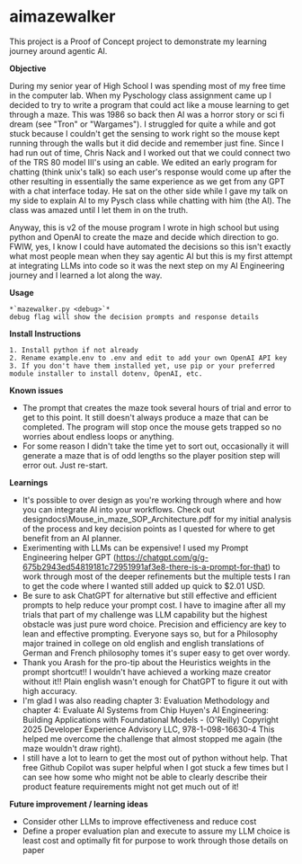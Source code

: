 # aimazewalker
This project is a Proof of Concept project to demonstrate my learning journey around agentic AI.

**Objective** 

During my senior year of High School I was spending most of my free time in the computer lab.   When my Pyschology class assignment came up
I decided to try to write a program that could act like a mouse learning to get through a maze.   This was 1986 so back then AI was a horror 
story or sci fi dream (see "Tron" or "Wargames").   I struggled for quite a while and got stuck because I couldn't get the sensing to work right
so the mouse kept running through the walls but it did decide and remember just fine.   Since I had run out of time, Chris Nack and I worked out
that we could connect two of the TRS 80 model III's using an cable.  We edited an early program for chatting (think unix's talk) so each user's 
response would come up after the other resulting in essentially the same experience as we get from any GPT with a chat interface today.   He sat 
on the other side while I gave my talk on my side to explain AI to my Pysch class while chatting with him (the AI).   The class was amazed until
I let them in on the truth.

Anyway, this is v2 of the mouse program I wrote in high school but using python and OpenAI to create the maze and decide which direction to go.   
FWIW, yes, I know I could have automated the decisions so this isn't exactly what most people mean when they say agentic AI but this is my first 
attempt at integrating LLMs into code so it was the next step on my AI Engineering journey and I learned a lot along the way.

**Usage**  

    *`mazewalker.py <debug>`*
    debug flag will show the decision prompts and response details

**Install Instructions**

    1. Install python if not already
    2. Rename example.env to .env and edit to add your own OpenAI API key
    3. If you don't have them installed yet, use pip or your preferred module installer to install dotenv, OpenAI, etc.

**Known issues**

- The prompt that creates the maze took several hours of trial and error to get to this point.   It still doesn't always produce a maze that can be completed.  The program will stop once the mouse gets trapped so no worries about endless loops or anything.
- For some reason I didn't take the time yet to sort out, occasionally it will generate a maze that is of odd lengths so the player position step will error out.   Just re-start.

**Learnings** 

- It's possible to over design as you're working through where and how you can integrate AI into your workflows.   Check out designdocs\Mouse_in_maze_SOP_Architecture.pdf for my initial analysis of the process and key decision points as I quested for where to get benefit from an AI planner.
- Exerimenting with LLMs can be expensive!  I used my Prompt Engineering helper GPT (https://chatgpt.com/g/g-675b2943ed54819181c72951991af3e8-there-is-a-prompt-for-that) to work through most of the deeper refinements but the multiple tests I ran to get the code where I wanted still added up quick to $2.01 USD.   
- Be sure to ask ChatGPT for alternative but still effective and efficient prompts to help reduce your prompt cost.  I have to imagine after all my trials that part of my challenge was LLM capability but the highest obstacle was just pure word choice.   Precision and efficiency are key to lean and effective prompting.  Everyone says so, but for a Philosophy major trained in college on old english and english translations of German and French philosophy tomes it's super easy to get over wordy.
- Thank you Arash for the pro-tip about the Heuristics weights in the prompt shortcut!!   I wouldn't have achieved a working maze creator without it!! Plain english wasn't enough for ChatGPT to figure it out with high accuracy.
- I'm glad I was also reading chapter 3: Evaluation Methodology and chapter 4: Evaluate AI Systems from Chip Huyen's AI Engineering: Building Applications with Foundational Models - (O'Reilly) Copyright 2025 Developer Experience Advisory LLC, 978-1-098-16630-4   This helped me overcome the challenge that almost stopped me again (the maze wouldn't draw right).
- I still have a lot to learn to get the most out of python without help.  That free Github Copilot was super helpful when I got stuck a few times but I can see how some who might not be able to clearly describe their product feature requirements might not get much out of it!

**Future improvement / learning ideas**

- Consider other LLMs to improve effectiveness and reduce cost
- Define a proper evaluation plan and execute to assure my LLM choice is least cost and optimally fit for purpose to work through those details on paper 
